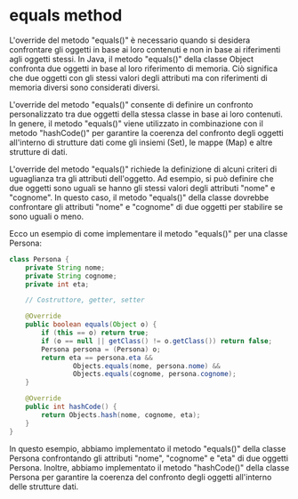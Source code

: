 # equals method

L'override del metodo "equals()" è necessario quando si desidera confrontare gli oggetti in base ai loro contenuti e non in base ai riferimenti agli oggetti stessi. In Java, il metodo "equals()" della classe Object confronta due oggetti in base al loro riferimento di memoria. Ciò significa che due oggetti con gli stessi valori degli attributi ma con riferimenti di memoria diversi sono considerati diversi.

L'override del metodo "equals()" consente di definire un confronto personalizzato tra due oggetti della stessa classe in base ai loro contenuti. In genere, il metodo "equals()" viene utilizzato in combinazione con il metodo "hashCode()" per garantire la coerenza del confronto degli oggetti all'interno di strutture dati come gli insiemi (Set), le mappe (Map) e altre strutture di dati.

L'override del metodo "equals()" richiede la definizione di alcuni criteri di uguaglianza tra gli attributi dell'oggetto. Ad esempio, si può definire che due oggetti sono uguali se hanno gli stessi valori degli attributi "nome" e "cognome". In questo caso, il metodo "equals()" della classe dovrebbe confrontare gli attributi "nome" e "cognome" di due oggetti per stabilire se sono uguali o meno.

Ecco un esempio di come implementare il metodo "equals()" per una classe Persona:

```java
class Persona {
    private String nome;
    private String cognome;
    private int eta;

    // Costruttore, getter, setter

    @Override
    public boolean equals(Object o) {
        if (this == o) return true;
        if (o == null || getClass() != o.getClass()) return false;
        Persona persona = (Persona) o;
        return eta == persona.eta &&
                Objects.equals(nome, persona.nome) &&
                Objects.equals(cognome, persona.cognome);
    }

    @Override
    public int hashCode() {
        return Objects.hash(nome, cognome, eta);
    }
}
```

In questo esempio, abbiamo implementato il metodo "equals()" della classe Persona confrontando gli attributi "nome", "cognome" e "eta" di due oggetti Persona. Inoltre, abbiamo implementato il metodo "hashCode()" della classe Persona per garantire la coerenza del confronto degli oggetti all'interno delle strutture dati.